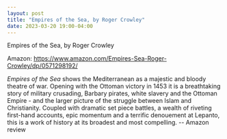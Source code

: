 ```yaml
---
layout: post
title: "Empires of the Sea, by Roger Crowley"
date: 2023-03-20 19:00-04:00
---
```

Empires of the Sea, by Roger Crowley

Amazon: https://www.amazon.com/Empires-Sea-Roger-Crowley/dp/0571298192/

*Empires of the Sea* shows the Mediterranean as a majestic and bloody theatre of war. Opening with the Ottoman victory in 1453 it is a breathtaking story of military crusading, Barbary pirates, white slavery and the Ottoman Empire - and the larger picture of the struggle between Islam and Christianity. Coupled with dramatic set piece battles, a wealth of riveting first-hand accounts, epic momentum and a terrific denouement at Lepanto, this is a work of history at its broadest and most compelling.
\-\- Amazon review
